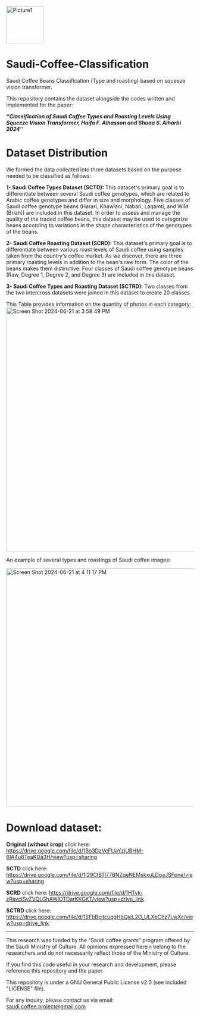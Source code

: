 <img width="100" alt="Picture1" src="https://github.com/ShuaaS/Saudi-Coffee-Classification/assets/143282158/4e09f356-8a04-476f-8506-ff72c78ed436"> 

# Saudi-Coffee-Classification  

 Saudi Coffee Beans Classification (Type and roasting) based on squeeze vision transformer.   

This repository contains the dataset alongside the codes written and implemented for the paper: 

_**“Classification of Saudi Coffee Types and Roasting Levels Using Squeeze Vision Transformer, Haifa F. Alhasson and Shuaa S. Alharbi 2024’’**_


# Dataset Distribution

We formed the data collected into three datasets based on the purpose needed
to be classified as follows:

**1- Saudi Coffee Types Dataset (SCTD):**
This dataset's primary goal is to differentiate between several Saudi coffee genotypes, which are related to Arabic coffee genotypes and differ in size and morphology. Five classes of Saudi coffee genotype beans (Harari, Khawlani, Nabari, Laqamti, and Wild (Briah)) are included in this dataset. In order to assess and manage the quality of the traded coffee beans, this dataset may be used to categorize beans according to variations in the shape characteristics of the genotypes of the beans. 


**2- Saudi Coffee Roasting Dataset (SCRD):**
This dataset's primary goal is to differentiate between various roast levels of Saudi coffee using samples taken from the country's coffee market. As we discover, there are three primary roasting levels in addition to the bean's raw form. The color of the beans makes them distinctive. Four classes of Saudi coffee genotype beans (Raw, Degree 1, Degree 2, and Degree 3) are included in this dataset.

**3- Saudi Coffee Types and Roasting Dataset (SCTRD):**
Two classes from the two intercross datasets were joined in this dataset to create 20 classes.

This Table provides information on the quantity of photos in each category:
<img width="657" alt="Screen Shot 2024-06-21 at 3 58 49 PM" src="https://github.com/ShuaaS/Saudi-Coffee-Classification/assets/143282158/e39bdee1-045d-4c50-8de5-6afd69817824">

An example of several types and roastings of Saudi coffee images:

<img width="642" alt="Screen Shot 2024-06-21 at 4 11 17 PM" src="https://github.com/ShuaaS/Saudi-Coffee-Classification/assets/143282158/55ad754d-51a7-497a-b56e-d14c6ff1eb21">

# Download dataset:

**Original (without crop)** click here: https://drive.google.com/file/d/1Bo3DzVeFUaYzjUBHM-6IA4u8TeaKDa3H/view?usp=sharing

**SCTD** click here: https://drive.google.com/file/d/1I29CIBTl77BNZqeNEMskxuLDoaJSFpne/view?usp=sharing

**SCRD** click here: https://drive.google.com/file/d/1HTyk-zRavcISvZVQLGhAWlOTDarKKGKT/view?usp=drive_link

**SCTRD** click here: https://drive.google.com/file/d/1SFbBcjtcuqgHbQjeL2O_ULXbChz7LwXc/view?usp=drive_link
__________________________________________________________________________________________
This research was funded by the “Saudi coffee grants” program offered by the Saudi Ministry of Culture. All opinions expressed herein belong to the researchers and do not necessarily reflect those of the Ministry of Culture.

If you find this code useful in your research and development, please reference this repository and the paper.

This repositoty is under a GNU General Public License v2.0 (see included "LICENSE" file).

For any inquiry, please contact us via email: saudi.coffee.project@gmail.com

